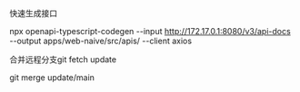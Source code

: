 快速生成接口

npx openapi-typescript-codegen --input http://172.17.0.1:8080/v3/api-docs --output apps/web-naive/src/apis/ --client axios

合并远程分支git fetch update

git merge update/main
